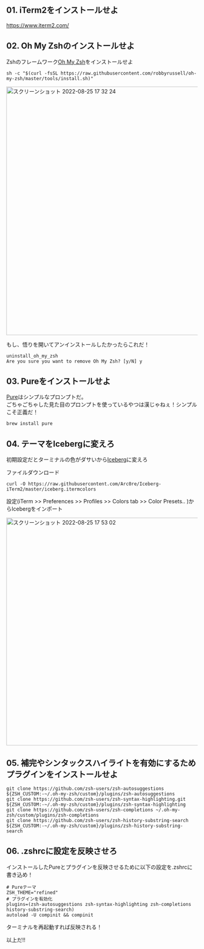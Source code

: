 ## 01. iTerm2をインストールせよ
https://www.iterm2.com/

## 02. Oh My Zshのインストールせよ
Zshのフレームワーク[Oh My Zsh](https://github.com/ohmyzsh/ohmyzsh)をインストールせよ 

```
sh -c "$(curl -fsSL https://raw.githubusercontent.com/robbyrussell/oh-my-zsh/master/tools/install.sh)"
```
<img width="655" alt="スクリーンショット 2022-08-25 17 32 24" src="https://user-images.githubusercontent.com/64122953/186616180-751a62a0-d39a-45f0-ad9c-981bbd10bce9.png">

もし、悟りを開いてアンインストールしたかったらこれだ！
```
uninstall_oh_my_zsh
Are you sure you want to remove Oh My Zsh? [y/N] y
```

## 03. Pureをインストールせよ
[Pure](https://github.com/sindresorhus/pure)はシンプルなプロンプトだ。  
ごちゃごちゃした見た目のプロンプトを使っているやつは漢じゃねぇ！シンプルこそ正義だ！

```
brew install pure
```

## 04. テーマをIcebergに変えろ
初期設定だとターミナルの色がダサいから[Iceberg](https://github.com/Arc0re/Iceberg-iTerm2)に変えろ

ファイルダウンロード
```
curl -O https://raw.githubusercontent.com/Arc0re/Iceberg-iTerm2/master/iceberg.itermcolors
```
設定(iTerm >> Preferences >> Profiles >> Colors tab >> Color Presets.. )からIcebergをインポート

<img width="600" alt="スクリーンショット 2022-08-25 17 53 02" src="https://user-images.githubusercontent.com/64122953/186620783-ba9683b8-cb9c-4379-b537-24330cc8b8e4.png">


## 05. 補完やシンタックスハイライトを有効にするためプラグインをインストールせよ
```
git clone https://github.com/zsh-users/zsh-autosuggestions ${ZSH_CUSTOM:-~/.oh-my-zsh/custom}/plugins/zsh-autosuggestions
git clone https://github.com/zsh-users/zsh-syntax-highlighting.git ${ZSH_CUSTOM:-~/.oh-my-zsh/custom}/plugins/zsh-syntax-highlighting
git clone https://github.com/zsh-users/zsh-completions ~/.oh-my-zsh/custom/plugins/zsh-completions
git clone https://github.com/zsh-users/zsh-history-substring-search ${ZSH_CUSTOM:-~/.oh-my-zsh/custom}/plugins/zsh-history-substring-search
```

## 06. .zshrcに設定を反映させろ
インストールしたPureとプラグインを反映させるために以下の設定を.zshrcに書き込め！
```
# Pureテーマ
ZSH_THEME="refined"
# プラグインを有効化
plugins=(zsh-autosuggestions zsh-syntax-highlighting zsh-completions history-substring-search)
autoload -U compinit && compinit
```
ターミナルを再起動すれば反映される！

以上だ!!
